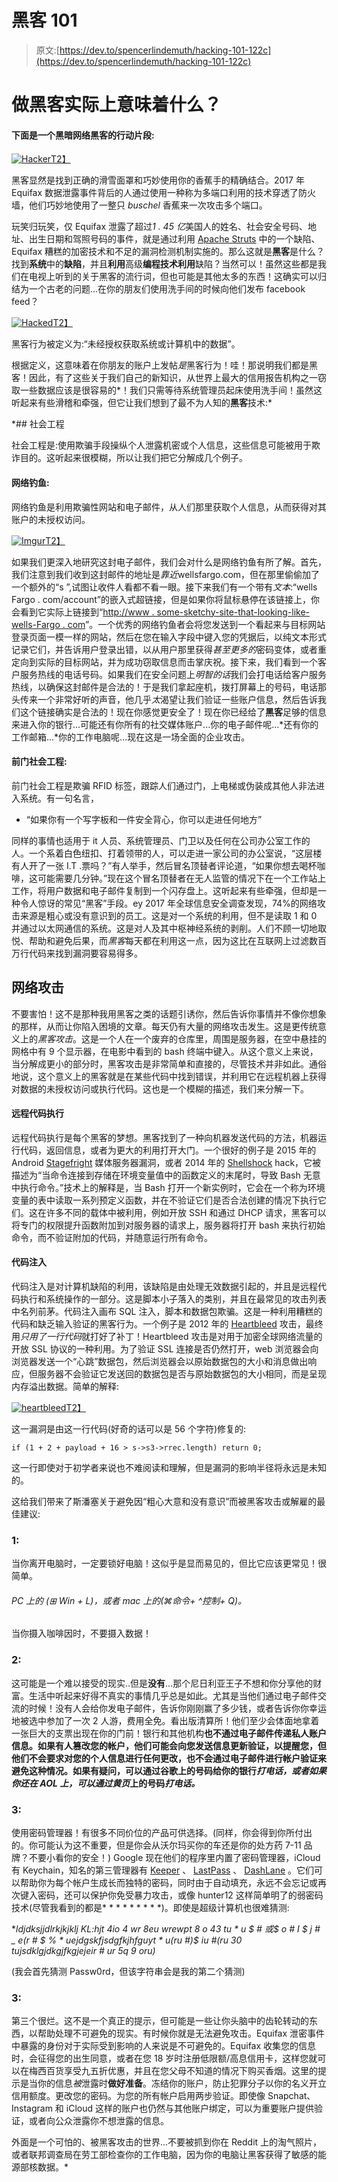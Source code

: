 # 黑客 101

> 原文:[https://dev.to/spencerlindemuth/hacking-101-122c](https://dev.to/spencerlindemuth/hacking-101-122c)

# [](#what-does-it-actually-mean-to-be-a-hacker)做黑客实际上意味着什么？

#### 下面是一个黑暗网络黑客的行动片段:

[![Hacker](../Images/5f3b52b54a6726047dc6fbde42ebc756.png)T2】](https://i.giphy.com/media/bv4U1HR7W2XQc/giphy.gif)

黑客显然是找到正确的滑雪面罩和巧妙使用你的香蕉手的精确结合。2017 年 Equifax 数据泄露事件背后的人通过使用一种称为多端口利用的技术穿透了防火墙，他们巧妙地使用了一整只 *buschel* 香蕉来一次攻击多个端口。

玩笑归玩笑，仅 Equifax 泄露了超过*1 . 45 亿*美国人的姓名、社会安全号码、地址、出生日期和驾照号码的事件，就是通过利用 [Apache Struts](https://en.wikipedia.org/wiki/Apache_Struts_2) 中的一个缺陷、Equifax 糟糕的加密技术和不足的漏洞检测机制实施的。那么这就是**黑客**是什么？找到**系统**中的**缺陷**，并且**利用**高级**编程技术利用**缺陷？当然可以！虽然这些都是我们在电视上听到的关于黑客的流行词，但也可能是其他太多的东西！这确实可以归结为一个古老的问题...在你的朋友们使用洗手间的时候向他们发布 facebook feed？

[![Hacked](../Images/fd48571b2f7e30494d7f3aa3c7a14f36.png)T2】](https://res.cloudinary.com/practicaldev/image/fetch/s--296Ns5DZ--/c_limit%2Cf_auto%2Cfl_progressive%2Cq_auto%2Cw_880/http://images.junkee.com/wp-content/uploads/2014/07/hack.jpg)

黑客行为被定义为:“未经授权获取系统或计算机中的数据”。

根据定义，这意味着在你朋友的账户上发帖*是*黑客行为！哇！那说明我们都是黑客！因此，有了这些关于我们自己的新知识，从世界上最大的信用报告机构之一窃取一些数据应该是很容易的*！我们只需等待系统管理员起床使用洗手间！虽然这听起来有些滑稽和牵强，但它让我们想到了最不为人知的**黑客**技术:*

 *## [](#social-engineering)社会工程

社会工程是:使用欺骗手段操纵个人泄露机密或个人信息，这些信息可能被用于欺诈目的。这听起来很模糊，所以让我们把它分解成几个例子。

#### [](#phishing)网络钓鱼:

网络钓鱼是利用欺骗性网站和电子邮件，从人们那里获取个人信息，从而获得对其账户的未授权访问。

[![Imgur](../Images/3de11332ecaec6b70b8908687a3441d9.png)T2】](https://res.cloudinary.com/practicaldev/image/fetch/s--9VlEXSvy--/c_limit%2Cf_auto%2Cfl_progressive%2Cq_auto%2Cw_880/https://imgur.com/axJNvDp.jpg)

如果我们更深入地研究这封电子邮件，我们会对什么是网络钓鱼有所了解。首先，我们注意到我们收到这封邮件的地址是*靠近*wellsfargo.com，但在那里偷偷加了一个额外的“s ”,试图让收件人看都不看一眼。接下来我们有一个带有*文本*:“wells Fargo . com/account”的嵌入式超链接，但是如果你将鼠标悬停在该链接上，你会看到它实际上链接到“[http://www . some-sketchy-site-that-looking-like-wells-Fargo . com](http://www.some-sketchy-site-that-looks-like-wells-fargo.com)”。一个优秀的网络钓鱼者会将您发送到一个看起来与目标网站登录页面一模一样的网站，然后在您在输入字段中键入您的凭据后，以纯文本形式记录它们，并告诉用户登录出错，以从用户那里获得*甚至更多的*密码变体，或者重定向到实际的目标网站，并为成功窃取信息而击掌庆祝。接下来，我们看到一个客户服务热线的电话号码。如果我们在安全问题上*明智的话*我们会打电话给客户服务热线，以确保这封邮件是合法的！于是我们拿起座机，拨打屏幕上的号码，电话那头传来一个非常好听的声音，他几乎*太*渴望让我们验证一些账户信息，然后告诉我们这个链接确实是合法的！现在你感觉更安全了！现在你已经给了**黑客**足够的信息来进入你的银行...可能还有你所有的社交媒体账户...你的电子邮件呢...*还有你的工作邮箱...*你的工作电脑呢...现在这是一场全面的企业攻击。

#### [](#frontdoor-social-engineering)前门社会工程:

前门社会工程是欺骗 RFID 标签，跟踪人们通过门，上电梯或伪装成其他人非法进入系统。有一句名言，

*   “如果你有一个写字板和一件安全背心，你可以走进任何地方”

同样的事情也适用于 it 人员、系统管理员、门卫以及任何在公司办公室工作的人。一个系着白色纽扣、打着领带的人，可以走进一家公司的办公室说，“这层楼有人开了一张 I.T .票吗？”有人举手，然后冒名顶替者评论道，“如果你想去喝杯咖啡，这可能需要几分钟。”现在这个冒名顶替者在无人监管的情况下在一个工作站上工作，将用户数据和电子邮件复制到一个闪存盘上。这听起来有些牵强，但却是一种令人惊讶的常见“黑客”手段。ey 2017 年全球信息安全调查发现，74%的网络攻击来源是粗心或没有意识到的员工。这是对一个系统的利用，但不是读取 1 和 0 并通过以太网通信的系统。这是对人及其中枢神经系统的剥削。人们不顾一切地取悦、帮助和避免后果，而*黑客*每天都在利用这一点，因为这比在互联网上过滤数百万行代码来找到漏洞要容易得多。

## [](#cyber-attacks)网络攻击

不要害怕！这不是那种我用黑客之类的话题引诱你，然后告诉你事情并不像你想象的那样，从而让你陷入困境的文章。每天仍有大量的网络攻击发生。这是更传统意义上的*黑客攻击*。这是一个人在一个废弃的仓库里，周围是服务器，在空中悬挂的网格中有 9 个显示器，在电影中看到的 bash 终端中键入。从这个意义上来说，当分解成更小的部分时，黑客攻击是非常简单和直接的，尽管技术并非如此。通俗地说，这个意义上的黑客就是在某些代码中找到错误，并利用它在远程机器上获得对数据的未授权访问或执行代码。这也是一个模糊的描述，我们来分解一下。

#### [](#remote-code-execution)远程代码执行

远程代码执行是每个黑客的梦想。黑客找到了一种向机器发送代码的方法，机器运行代码，返回信息，或者为更大的利用打开大门。一个很好的例子是 2015 年的 Android [Stagefright](https://en.wikipedia.org/wiki/Stagefright_(bug)) 媒体服务器漏洞，或者 2014 年的 [Shellshock](https://en.wikipedia.org/wiki/Shellshock_(software_bug)) hack，它被描述为“当命令连接到存储在环境变量值中的函数定义的末尾时，导致 Bash 无意中执行命令。”技术上的解释是，当 Bash 打开一个新实例时，它会在一个称为环境变量的表中读取一系列预定义函数，并在不验证它们是否合法创建的情况下执行它们。这在许多不同的载体中被利用，例如开放 SSH 和通过 DHCP 请求，黑客可以将专门的权限提升函数附加到对服务器的请求上，服务器将打开 bash 来执行初始命令，而不验证附加的代码，并随意运行所有命令。

#### [](#code-injection)代码注入

代码注入是对计算机缺陷的利用，该缺陷是由处理无效数据引起的，并且是远程代码执行和系统操作的一部分。这是脚本小子落入的类别，并且在最常见的攻击列表中名列前茅。代码注入画布 SQL 注入，脚本和数据包欺骗。这是一种利用糟糕的代码和缺乏输入验证的黑客行为。一个例子是 2012 年的 [Heartbleed](https://en.wikipedia.org/wiki/Heartbleed) 攻击，最终用*只用了一行代码*就打好了补丁！Heartbleed 攻击是对用于加密全球网络流量的开放 SSL 协议的一种利用。为了验证 SSL 连接是否仍然打开，web 浏览器会向浏览器发送一个“心跳”数据包，然后浏览器会以原始数据包的大小和消息做出响应，但服务器不会验证它发送回的数据包是否与原始数据包的大小相同，而是呈现内存溢出数据。简单的解释:

[![heartbleed](../Images/1cf4d98c39d4f27cd5dfb1ed7bf87491.png)T2】](https://res.cloudinary.com/practicaldev/image/fetch/s--Q8_eult_--/c_limit%2Cf_auto%2Cfl_progressive%2Cq_auto%2Cw_880/https://upload.wikimedia.org/wikipedia/commons/thumb/1/11/Simplified_Heartbleed_explanation.svg/480px-Simplified_Heartbleed_explanation.svg.png)

这一漏洞是由这一行代码(好奇的话可以是 56 个字符)修复的:

```
if (1 + 2 + payload + 16 > s->s3->rrec.length) return 0; 
```

这一行即使对于初学者来说也不难阅读和理解，但是漏洞的影响半径将永远是未知的。

这给我们带来了斯潘塞关于避免因“粗心大意和没有意识”而被黑客攻击或解雇的最佳建议:

### [](#1)1:

当你离开电脑时，一定要锁好电脑！这似乎是显而易见的，但比它应该更常见！很简单。

###### PC 上的 [](#%E2%8A%9E-win-l-on-pc-or-%E2%8C%98-command-control-q-on-mac) (⊞ Win + L)，或者 mac 上的(⌘命令+ ^控制+ Q)。

当你摄入咖啡因时，不要摄入数据！

### [](#2)2:

这可能是一个难以接受的现实..但是**没有**...那个尼日利亚王子不想和你分享他的财富。生活中听起来好得不真实的事情几乎总是如此。尤其是当他们通过电子邮件交流的时候！没有人会给你发电子邮件，告诉你刚刚赢了多少钱，或者告诉你你幸运地被选中参加了一次 2 人游，费用全免。看出版清算所！他们至少会体面地拿着一张巨大的支票出现在你的门前！银行和其他机构**也不通过电子邮件传递私人账户信息。如果有人篡改您的帐户，他们可能会向您发送信息更新验证，以提醒您，但他们不会要求对您的个人信息进行任何更改，也不会通过电子邮件进行帐户验证来避免这种情况。如果有疑问，可以通过谷歌上的号码给你的银行*打电话，或者如果你还在 AOL 上，可以通过黄页*上的号码*打电话。***

### [](#3)3:

使用密码管理器！有很多不同价位的产品可供选择。(同样，你会得到你所付出的。你可能认为这不重要，但是你会从沃尔玛买你的车还是你的处方药 7-11 品牌？不要小看你的安全！)
Google 现在他们的程序里内置了密码管理器，iCloud 有 Keychain，知名的第三管理器有 [Keeper](https://keepersecurity.com/) 、 [LastPass](https://www.lastpass.com/hp) 、 [DashLane](https://www.dashlane.com/) 。它们可以帮助你为每个帐户生成长而独特的密码，同时由于自动填充，永远不会忘记或再次键入密码，还可以保护你免受暴力攻击，或像 hunter12 这样简单明了的弱密码技术(尽管我看到的都是* * * * * * * * *)。即使是超级计算机也很难猜测:

**ldjdksjjdlrkjkjklj KL:hjt 4io 4 wr 8eu wrewpt 8 o 43 tu * u $ # *或$ o # I $ j # _ e(r # $ % * uejdgskfjsdgfkjhfguyt * u(ru #)$ iu #(ru 30 tujsdklgjdkgjfkgjejeir # ur 5q 9 oru)**

(我会首先猜测 Passw0rd，但该字符串会是我的第二个猜测)

### [](#3)3:

第三个很烂。这不是一个真正的提示，但可能是一些让你头脑中的齿轮转动的东西，以帮助处理不可避免的现实。有时候你就是无法避免攻击。Equifax 泄密事件中暴露的身份对于实际受到影响的人来说是不可避免的。Equifax 收集您的信息时，会征得您的出生同意，或者在您 18 岁时注册低限额/高息信用卡，这样您就可以在梅西百货享受九五折优惠，并且在您父母不知道的情况下购买香烟。这里的提示是当你的信息*被*泄露时**做好准备**。冻结你的账户，防止犯罪分子以你的名义开立信用额度。更改您的密码。为您的所有帐户启用两步验证。即使像 Snapchat、Instagram 和 iCloud 这样的账户也仍然与其他账户绑定，可以为重要账户提供验证，或者向公众泄露你不想泄露的信息。

外面是一个可怕的、被黑客攻击的世界...不要被抓到你在 Reddit 上的淘气照片，或者联邦调查局在劳工部检查你的工作电脑，因为你的电脑让黑客获得了敏感的能源部核数据。*